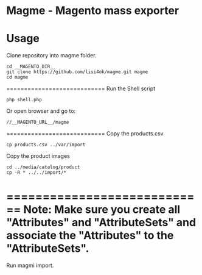 Magme - Magento mass exporter
============================
Usage
============================
Clone repository into magme folder.
```
cd __MAGENTO_DIR__
git clone https://github.com/lisi4ok/magme.git magme
cd magme
```
============================
Run the Shell script
```
php shell.php
```
Or open browser and go to:
```
//__MAGENTO_URL__/magme
```
============================
Copy the products.csv
```
cp products.csv ../var/import
```
Copy the product images
```
cd ../media/catalog/product
cp -R * ../../import/*
```
============================
Note: Make sure you create all "Attributes" and "AttributeSets" and associate the "Attributes" to the "AttributeSets".
============================
Run magmi import.
